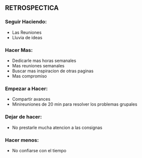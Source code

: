 ## RETROSPECTICA

### Seguir Haciendo:

- Las Reuniones
- Lluvia de ideas

### Hacer Mas:

- Dedicarle mas horas semanales
- Mas reuniones semanales
- Buscar mas inspiracion de otras paginas 
- Mas compromiso

### Empezar a Hacer:

- Compartir avances 
- Minireuniones de 20 min para resolver los problemas grupales 

### Dejar de hacer:

- No prestarle mucha atencion a las consignas

### Hacer menos:

- No confiarse con el tiempo 
